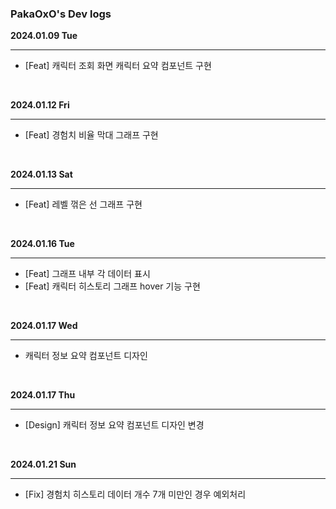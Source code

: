 ### PakaOxO's Dev logs

**2024.01.09 Tue**

---

- [Feat] 캐릭터 조회 화면 캐릭터 요약 컴포넌트 구현

<br>

**2024.01.12 Fri**

---

- [Feat] 경험치 비율 막대 그래프 구현

<br>

**2024.01.13 Sat**

---

- [Feat] 레벨 꺾은 선 그래프 구현

<br>

**2024.01.16 Tue**

---

- [Feat] 그래프 내부 각 데이터 표시
- [Feat] 캐릭터 히스토리 그래프 hover 기능 구현

<br>

**2024.01.17 Wed**

---

- 캐릭터 정보 요약 컴포넌트 디자인

<br>

**2024.01.17 Thu**

---

- [Design] 캐릭터 정보 요약 컴포넌트 디자인 변경

<br>

**2024.01.21 Sun**

---

- [Fix] 경험치 히스토리 데이터 개수 7개 미만인 경우 예외처리

<br>